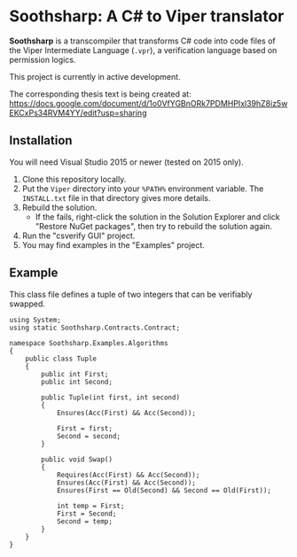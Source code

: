 # Soothsharp: A C# to Viper translator
**Soothsharp** is a transcompiler that transforms C# code into code files of the Viper Intermediate Language (`.vpr`), a verification language based on permission logics.

This project is currently in active development.

The corresponding thesis text is being created at: https://docs.google.com/document/d/1o0VfYGBnORk7PDMHPIxl39hZ8iz5wEKCxPs34RVM4YY/edit?usp=sharing


## Installation
You will need Visual Studio 2015 or newer (tested on 2015 only).

1. Clone this repository locally.
2. Put the `Viper` directory into your `%PATH%` environment variable. The `INSTALL.txt` file in that directory gives more details.
3. Rebuild the solution.
    * If the fails, right-click the solution in the Solution Explorer and click "Restore NuGet packages", then try to rebuild the solution again.
4. Run the "csverify GUI" project.
5. You may find examples in the "Examples" project.

## Example

This class file defines a tuple of two integers that can be verifiably swapped.

```
using System;
using static Soothsharp.Contracts.Contract;

namespace Soothsharp.Examples.Algorithms
{
    public class Tuple
    {
        public int First;
        public int Second;

        public Tuple(int first, int second)
        {
            Ensures(Acc(First) && Acc(Second));

            First = first;
            Second = second;
        }

        public void Swap()
        {
            Requires(Acc(First) && Acc(Second));
            Ensures(Acc(First) && Acc(Second));
            Ensures(First == Old(Second) && Second == Old(First));

            int temp = First;
            First = Second;
            Second = temp;
        }
    }
}
```